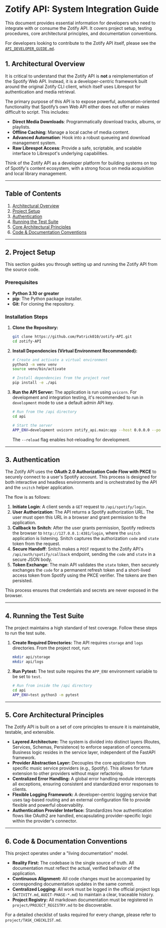 # Zotify API: System Integration Guide

This document provides essential information for developers who need to integrate with or consume the Zotify API. It covers project setup, testing procedures, core architectural principles, and documentation conventions.

For developers looking to contribute to the Zotify API itself, please see the [`API_DEVELOPER_GUIDE.md`](./API_DEVELOPER_GUIDE.md).

## 1. Architectural Overview

It is critical to understand that the Zotify API is **not** a reimplementation of the Spotify Web API. Instead, it is a developer-centric framework built around the original Zotify CLI client, which itself uses Librespot for authentication and media retrieval.

The primary purpose of this API is to expose powerful, automation-oriented functionality that Spotify’s own Web API either does not offer or makes difficult to script. This includes:

*   **Direct Media Downloads**: Programmatically download tracks, albums, or playlists.
*   **Offline Caching**: Manage a local cache of media content.
*   **Advanced Automation**: Hook into a robust queueing and download management system.
*   **Raw Librespot Access**: Provide a safe, scriptable, and scalable interface to Librespot's underlying capabilities.

Think of the Zotify API as a developer platform for building systems on top of Spotify's content ecosystem, with a strong focus on media acquisition and local library management.

---

## Table of Contents
1.  [Architectural Overview](#1-architectural-overview)
2.  [Project Setup](#2-project-setup)
3.  [Authentication](#3-authentication)
4.  [Running the Test Suite](#4-running-the-test-suite)
5.  [Core Architectural Principles](#5-core-architectural-principles)
6.  [Code & Documentation Conventions](#6-code--documentation-conventions)

---

## 2. Project Setup

This section guides you through setting up and running the Zotify API from the source code.

### Prerequisites

-   **Python 3.10 or greater**
-   **pip**: The Python package installer.
-   **Git**: For cloning the repository.

### Installation Steps

1.  **Clone the Repository:**
    ```bash
    git clone https://github.com/Patrick010/zotify-API.git
    cd zotify-API
    ```

2.  **Install Dependencies (Virtual Environment Recommended):**
    ```bash
    # Create and activate a virtual environment
    python3 -m venv venv
    source venv/bin/activate

    # Install dependencies from the project root
    pip install -e ./api
    ```

3.  **Run the API Server:**
    The application is run using `uvicorn`. For development and integration testing, it's recommended to run in `development` mode to use a default admin API key.
    ```bash
    # Run from the /api directory
    cd api

    # Start the server
    APP_ENV=development uvicorn zotify_api.main:app --host 0.0.0.0 --port 8000 --reload
    ```
    The `--reload` flag enables hot-reloading for development.

---

## 3. Authentication

The Zotify API uses the **OAuth 2.0 Authorization Code Flow with PKCE** to securely connect to a user's Spotify account. This process is designed for both interactive and headless environments and is orchestrated by the API and the `snitch` helper application.

The flow is as follows:
1.  **Initiate Login**: A client sends a `GET` request to `/api/spotify/login`.
2.  **User Authorization**: The API returns a Spotify authorization URL. The user must open this URL in a browser and grant permission to the application.
3.  **Callback to Snitch**: After the user grants permission, Spotify redirects the browser to `http://127.0.0.1:4381/login`, where the `snitch` application is listening. Snitch captures the authorization `code` and `state` token from the request.
4.  **Secure Handoff**: Snitch makes a `POST` request to the Zotify API's `/api/auth/spotify/callback` endpoint, sending the `code` and `state` in a secure JSON body.
5.  **Token Exchange**: The main API validates the `state` token, then securely exchanges the `code` for a permanent refresh token and a short-lived access token from Spotify using the PKCE verifier. The tokens are then persisted.

This process ensures that credentials and secrets are never exposed in the browser.

---

## 4. Running the Test Suite

The project maintains a high standard of test coverage. Follow these steps to run the test suite.

1.  **Create Required Directories:**
    The API requires `storage` and `logs` directories. From the project root, run:
    ```bash
    mkdir api/storage
    mkdir api/logs
    ```

2.  **Run Pytest:**
    The test suite requires the `APP_ENV` environment variable to be set to `test`.
    ```bash
    # Run from inside the /api directory
    cd api
    APP_ENV=test python3 -m pytest
    ```

---

## 5. Core Architectural Principles

The Zotify API is built on a set of core principles to ensure it is maintainable, testable, and extensible.

-   **Layered Architecture:** The system is divided into distinct layers (Routes, Services, Schemas, Persistence) to enforce separation of concerns. Business logic resides in the service layer, independent of the FastAPI framework.
-   **Provider Abstraction Layer:** Decouples the core application from specific music service providers (e.g., Spotify). This allows for future extension to other providers without major refactoring.
-   **Centralized Error Handling:** A global error handling module intercepts all exceptions, ensuring consistent and standardized error responses to clients.
-   **Flexible Logging Framework:** A developer-centric logging service that uses tag-based routing and an external configuration file to provide flexible and powerful observability.
-   **Authentication Provider Interface:** Standardizes how authentication flows like OAuth2 are handled, encapsulating provider-specific logic within the provider's connector.

---

## 6. Code & Documentation Conventions

This project operates under a "living documentation" model.

-   **Reality First:** The codebase is the single source of truth. All documentation must reflect the actual, verified behavior of the application.
-   **Continuous Alignment:** All code changes must be accompanied by corresponding documentation updates in the same commit.
-   **Centralized Logging:** All work must be logged in the official project logs (`ACTIVITY.md`, `AUDIT-PHASE-*.md`) to maintain a clear, traceable history.
-   **Project Registry:** All markdown documentation must be registered in `project/PROJECT_REGISTRY.md` to be discoverable.

For a detailed checklist of tasks required for every change, please refer to `project/TASK_CHECKLIST.md`.
